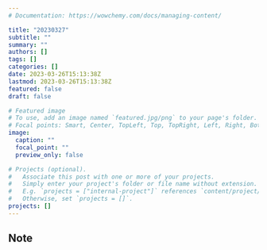 ```yaml
---
# Documentation: https://wowchemy.com/docs/managing-content/

title: "20230327"
subtitle: ""
summary: ""
authors: []
tags: []
categories: []
date: 2023-03-26T15:13:38Z
lastmod: 2023-03-26T15:13:38Z
featured: false
draft: false

# Featured image
# To use, add an image named `featured.jpg/png` to your page's folder.
# Focal points: Smart, Center, TopLeft, Top, TopRight, Left, Right, BottomLeft, Bottom, BottomRight.
image:
  caption: ""
  focal_point: ""
  preview_only: false

# Projects (optional).
#   Associate this post with one or more of your projects.
#   Simply enter your project's folder or file name without extension.
#   E.g. `projects = ["internal-project"]` references `content/project/deep-learning/index.md`.
#   Otherwise, set `projects = []`.
projects: []
---
```


## Note

